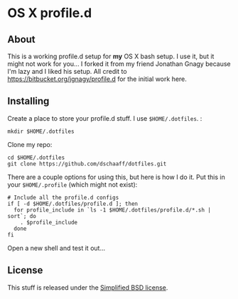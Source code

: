 OS X profile.d
==============

About
-----
This is a working profile.d setup for __my__ OS X bash setup. I use it, but it might not work for you... I forked it from my friend Jonathan Gnagy because I'm lazy and I liked his setup. All credit to https://bitbucket.org/jgnagy/profile.d for the initial work here.

Installing
----------
Create a place to store your profile.d stuff. I use `$HOME/.dotfiles`. :

    mkdir $HOME/.dotfiles

Clone my repo:

    cd $HOME/.dotfiles
    git clone https://github.com/dschaaff/dotfiles.git

There are a couple options for using this, but here is how I do it. Put this in your `$HOME/.profile` (which might not exist):

    # Include all the profile.d configs
    if [ -d $HOME/.dotfiles/profile.d ]; then
      for profile_include in `ls -1 $HOME/.dotfiles/profile.d/*.sh | sort`; do
        . $profile_include
      done
    fi

Open a new shell and test it out...

License
-------
This stuff is released under the [Simplified BSD license](http://en.wikipedia.org/wiki/BSD_licenses#2-clause_license_.28.22Simplified_BSD_License.22_or_.22FreeBSD_License.22.29).
